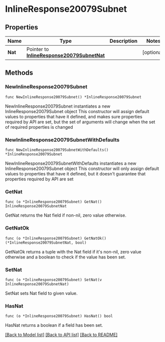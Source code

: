 # InlineResponse20079Subnet

## Properties

Name | Type | Description | Notes
------------ | ------------- | ------------- | -------------
**Nat** | Pointer to [**InlineResponse20079SubnetNat**](InlineResponse20079SubnetNat.md) |  | [optional] 

## Methods

### NewInlineResponse20079Subnet

`func NewInlineResponse20079Subnet() *InlineResponse20079Subnet`

NewInlineResponse20079Subnet instantiates a new InlineResponse20079Subnet object
This constructor will assign default values to properties that have it defined,
and makes sure properties required by API are set, but the set of arguments
will change when the set of required properties is changed

### NewInlineResponse20079SubnetWithDefaults

`func NewInlineResponse20079SubnetWithDefaults() *InlineResponse20079Subnet`

NewInlineResponse20079SubnetWithDefaults instantiates a new InlineResponse20079Subnet object
This constructor will only assign default values to properties that have it defined,
but it doesn't guarantee that properties required by API are set

### GetNat

`func (o *InlineResponse20079Subnet) GetNat() InlineResponse20079SubnetNat`

GetNat returns the Nat field if non-nil, zero value otherwise.

### GetNatOk

`func (o *InlineResponse20079Subnet) GetNatOk() (*InlineResponse20079SubnetNat, bool)`

GetNatOk returns a tuple with the Nat field if it's non-nil, zero value otherwise
and a boolean to check if the value has been set.

### SetNat

`func (o *InlineResponse20079Subnet) SetNat(v InlineResponse20079SubnetNat)`

SetNat sets Nat field to given value.

### HasNat

`func (o *InlineResponse20079Subnet) HasNat() bool`

HasNat returns a boolean if a field has been set.


[[Back to Model list]](../README.md#documentation-for-models) [[Back to API list]](../README.md#documentation-for-api-endpoints) [[Back to README]](../README.md)


